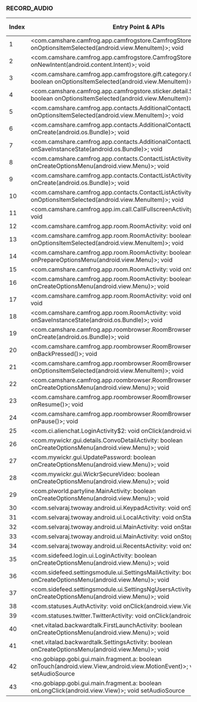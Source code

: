 ### RECORD_AUDIO
| Index | Entry Point & APIs | Screen shot | Resource id | Label |
| ------------- | ------------- | ------------- |-------------|-------------|
| 1 | <com.camshare.camfrog.app.camfrogstore.CamfrogStoreActivity: boolean onOptionsItemSelected(android.view.MenuItem)>; void <init> | ![](F:\COSMOS\output\py\Play_win8\Social\com.camshare.camfrog.android\com.camshare.camfrog.app.camfrogstore.CamfrogStoreActivity.png) |  |  |
| 2 | <com.camshare.camfrog.app.camfrogstore.CamfrogStoreActivity: void onNewIntent(android.content.Intent)>; void <init> | ![](F:\COSMOS\output\py\Play_win8\Social\com.camshare.camfrog.android\com.camshare.camfrog.app.camfrogstore.CamfrogStoreActivity.png) |  | |
| 3 | <com.camshare.camfrog.app.camfrogstore.gift.category.GiftCategoryActivity: boolean onOptionsItemSelected(android.view.MenuItem)>; void <init> | ![](F:\COSMOS\output\py\Play_win8\Social\com.camshare.camfrog.android\com.camshare.camfrog.app.camfrogstore.gift.category.GiftCategoryActivity.png) |  | F |
| 4 | <com.camshare.camfrog.app.camfrogstore.sticker.detail.StickerDetailActivity: boolean onOptionsItemSelected(android.view.MenuItem)>; void <init> | ![](F:\COSMOS\output\py\Play_win8\Social\com.camshare.camfrog.android\com.camshare.camfrog.app.camfrogstore.sticker.detail.StickerDetailActivity.png) |  | F |
| 5 | <com.camshare.camfrog.app.contacts.AdditionalContactListActivity: boolean onOptionsItemSelected(android.view.MenuItem)>; void <init> | ![](F:\COSMOS\output\py\Play_win8\Social\com.camshare.camfrog.android\com.camshare.camfrog.app.contacts.AdditionalContactListActivity.png) |  | F |
| 6 | <com.camshare.camfrog.app.contacts.AdditionalContactListActivity: void onCreate(android.os.Bundle)>; void <init> | ![](F:\COSMOS\output\py\Play_win8\Social\com.camshare.camfrog.android\com.camshare.camfrog.app.contacts.AdditionalContactListActivity.png) |  | F |
| 7 | <com.camshare.camfrog.app.contacts.AdditionalContactListActivity: void onSaveInstanceState(android.os.Bundle)>; void <init> | ![](F:\COSMOS\output\py\Play_win8\Social\com.camshare.camfrog.android\com.camshare.camfrog.app.contacts.AdditionalContactListActivity.png) |  |F  |
| 8 | <com.camshare.camfrog.app.contacts.ContactListActivity: boolean onCreateOptionsMenu(android.view.Menu)>; void <init> | ![](F:\COSMOS\output\py\Play_win8\Social\com.camshare.camfrog.android\com.camshare.camfrog.app.contacts.ContactListActivity.png) |  | D |
| 9 | <com.camshare.camfrog.app.contacts.ContactListActivity: void onCreate(android.os.Bundle)>; void <init> | ![](F:\COSMOS\output\py\Play_win8\Social\com.camshare.camfrog.android\com.camshare.camfrog.app.contacts.ContactListActivity.png) |  | D |
| 10 | <com.camshare.camfrog.app.contacts.ContactListActivity: boolean onOptionsItemSelected(android.view.MenuItem)>; void <init> | ![](F:\COSMOS\output\py\Play_win8\Social\com.camshare.camfrog.android\com.camshare.camfrog.app.contacts.ContactListActivity.png) |  | D |
| 11 | <com.camshare.camfrog.app.im.call.CallFullscreenActivity: void onStart()>; void <init> | ![](F:\COSMOS\output\py\Play_win8\Social\com.camshare.camfrog.android\com.camshare.camfrog.app.im.call.CallFullscreenActivity.png) |  | F |
| 12 | <com.camshare.camfrog.app.room.RoomActivity: void onPause()>; void <init> | ![](F:\COSMOS\output\py\Play_win8\Social\com.camshare.camfrog.android\com.camshare.camfrog.app.room.RoomActivity.png) |  | F |
| 13 | <com.camshare.camfrog.app.room.RoomActivity: boolean onOptionsItemSelected(android.view.MenuItem)>; void <init> | ![](F:\COSMOS\output\py\Play_win8\Social\com.camshare.camfrog.android\com.camshare.camfrog.app.room.RoomActivity.png) |  | F |
| 14 | <com.camshare.camfrog.app.room.RoomActivity: boolean onPrepareOptionsMenu(android.view.Menu)>; void <init> | ![](F:\COSMOS\output\py\Play_win8\Social\com.camshare.camfrog.android\com.camshare.camfrog.app.room.RoomActivity.png) |  | F |
| 15 | <com.camshare.camfrog.app.room.RoomActivity: void onStart()>; void <init> | ![](F:\COSMOS\output\py\Play_win8\Social\com.camshare.camfrog.android\com.camshare.camfrog.app.room.RoomActivity.png) |  | F |
| 16 | <com.camshare.camfrog.app.room.RoomActivity: boolean onCreateOptionsMenu(android.view.Menu)>; void <init> | ![](F:\COSMOS\output\py\Play_win8\Social\com.camshare.camfrog.android\com.camshare.camfrog.app.room.RoomActivity.png) |  | F |
| 17 | <com.camshare.camfrog.app.room.RoomActivity: void onBackPressed()>; void <init> | ![](F:\COSMOS\output\py\Play_win8\Social\com.camshare.camfrog.android\com.camshare.camfrog.app.room.RoomActivity.png) |  | F |
| 18 | <com.camshare.camfrog.app.room.RoomActivity: void onSaveInstanceState(android.os.Bundle)>; void <init> | ![](F:\COSMOS\output\py\Play_win8\Social\com.camshare.camfrog.android\com.camshare.camfrog.app.room.RoomActivity.png) |  | F |
| 19 | <com.camshare.camfrog.app.roombrowser.RoomBrowserActivity: void onCreate(android.os.Bundle)>; void <init> | ![](F:\COSMOS\output\py\Play_win8\Social\com.camshare.camfrog.android\com.camshare.camfrog.app.roombrowser.RoomBrowserActivity.png) |  | |
| 20 | <com.camshare.camfrog.app.roombrowser.RoomBrowserActivity: void onBackPressed()>; void <init> | ![](F:\COSMOS\output\py\Play_win8\Social\com.camshare.camfrog.android\com.camshare.camfrog.app.roombrowser.RoomBrowserActivity.png) |  | |
| 21 | <com.camshare.camfrog.app.roombrowser.RoomBrowserActivity: boolean onOptionsItemSelected(android.view.MenuItem)>; void <init> | ![](F:\COSMOS\output\py\Play_win8\Social\com.camshare.camfrog.android\com.camshare.camfrog.app.roombrowser.RoomBrowserActivity.png) |  | |
| 22 | <com.camshare.camfrog.app.roombrowser.RoomBrowserActivity: boolean onCreateOptionsMenu(android.view.Menu)>; void <init> | ![](F:\COSMOS\output\py\Play_win8\Social\com.camshare.camfrog.android\com.camshare.camfrog.app.roombrowser.RoomBrowserActivity.png) |  | |
| 23 | <com.camshare.camfrog.app.roombrowser.RoomBrowserActivity: void onResume()>; void <init> | ![](F:\COSMOS\output\py\Play_win8\Social\com.camshare.camfrog.android\com.camshare.camfrog.app.roombrowser.RoomBrowserActivity.png) |  | |
| 24 | <com.camshare.camfrog.app.roombrowser.RoomBrowserActivity: void onPause()>; void <init> | ![](F:\COSMOS\output\py\Play_win8\Social\com.camshare.camfrog.android\com.camshare.camfrog.app.roombrowser.RoomBrowserActivity.png) |  | |
| 25 | <com.ci.alienchat.LoginActivity$2: void onClick(android.view.View)>; void <init> | ![](F:\COSMOS\output\py\Play_win8\Social\com.ci.alienchat\com.ci.alienchat.LoginActivity.png) |  | T |
| 26 | <com.mywickr.gui.details.ConvoDetailActivity: boolean onCreateOptionsMenu(android.view.Menu)>; void <init> | ![](F:\COSMOS\output\py\Play_win8\Social\com.mywickr.wickr2\com.mywickr.gui.details.ConvoDetailActivity.png) |  | |
| 27 | <com.mywickr.gui.UpdatePassword: boolean onCreateOptionsMenu(android.view.Menu)>; void <init> | ![](F:\COSMOS\output\py\Play_win8\Social\com.mywickr.wickr2\com.mywickr.gui.UpdatePassword.png) |  | F |
| 28 | <com.mywickr.gui.WickrSecureVideo: boolean onCreateOptionsMenu(android.view.Menu)>; void <init> | ![](F:\COSMOS\output\py\Play_win8\Social\com.mywickr.wickr2\com.mywickr.gui.WickrSecureVideo.png) |  | |
| 29 | <com.plworld.partyline.MainActivity: boolean onCreateOptionsMenu(android.view.Menu)>; void <init> | ![](F:\COSMOS\output\py\Play_win8\Social\com.plworld.partyline\com.plworld.partyline.MainActivity.png) |  | |
| 30 | <com.selvaraj.twoway.android.ui.KeypadActivity: void onStart()>; void <init> | ![](F:\COSMOS\output\py\Play_win8\Social\com.selvaraj.twoway.android\com.selvaraj.twoway.android.ui.KeypadActivity.png) |  | F |
| 31 | <com.selvaraj.twoway.android.ui.LocalActivity: void onStart()>; void <init> | ![](F:\COSMOS\output\py\Play_win8\Social\com.selvaraj.twoway.android\com.selvaraj.twoway.android.ui.LocalActivity.png) |  | F |
| 32 | <com.selvaraj.twoway.android.ui.MainActivity: void onStart()>; void <init> | ![](F:\COSMOS\output\py\Play_win8\Social\com.selvaraj.twoway.android\com.selvaraj.twoway.android.ui.MainActivity.png) |  | T |
| 33 | <com.selvaraj.twoway.android.ui.MainActivity: void onStop()>; void <init> | ![](F:\COSMOS\output\py\Play_win8\Social\com.selvaraj.twoway.android\com.selvaraj.twoway.android.ui.MainActivity.png) |  | T |
| 34 | <com.selvaraj.twoway.android.ui.RecentsActivity: void onStart()>; void <init> | ![](F:\COSMOS\output\py\Play_win8\Social\com.selvaraj.twoway.android\com.selvaraj.twoway.android.ui.RecentsActivity.png) |  | |
| 35 | <com.sidefeed.login.ui.LoginActivity: boolean onCreateOptionsMenu(android.view.Menu)>; void <init> | ![](F:\COSMOS\output\py\Play_win8\Social\com.sidefeed.TCLive\com.sidefeed.login.ui.LoginActivity.png) |  | F |
| 36 | <com.sidefeed.settingsmodule.ui.SettingsMailActivity: boolean onCreateOptionsMenu(android.view.Menu)>; void <init> | ![](F:\COSMOS\output\py\Play_win8\Social\com.sidefeed.TCLive\com.sidefeed.settingsmodule.ui.SettingsMailActivity.png) |  | F |
| 37 | <com.sidefeed.settingsmodule.ui.SettingsNgUsersActivity: boolean onCreateOptionsMenu(android.view.Menu)>; void <init> | ![](F:\COSMOS\output\py\Play_win8\Social\com.sidefeed.TCLive\com.sidefeed.settingsmodule.ui.SettingsNgUsersActivity.png) |  | F |
| 38 | <com.statuses.AuthActivity: void onClick(android.view.View)>; void <init> | ![](F:\COSMOS\output\py\Play_win8\Social\com.statuses\com.statuses.AuthActivity.png) |  | F |
| 39 | <com.statuses.twitter.TwitterActivity: void onClick(android.view.View)>; void <init> | ![](F:\COSMOS\output\py\Play_win8\Social\com.statuses\com.statuses.twitter.TwitterActivity.png) |  | F |
| 40 | <net.vitalad.backwardtalk.FirstLaunchActivity: boolean onCreateOptionsMenu(android.view.Menu)>; void <init> | ![](F:\COSMOS\output\py\Play_win8\Social\net.vitalad.backwardtalk\net.vitalad.backwardtalk.FirstLaunchActivity.png) |  | T |
| 41 | <net.vitalad.backwardtalk.SettingsActivity: boolean onCreateOptionsMenu(android.view.Menu)>; void <init> | ![](F:\COSMOS\output\py\Play_win8\Social\net.vitalad.backwardtalk\net.vitalad.backwardtalk.SettingsActivity.png) |  | T |
| 42 | <no.gobiapp.gobi.gui.main.fragment.a: boolean onTouch(android.view.View,android.view.MotionEvent)>; void setAudioSource | ![](F:\COSMOS\output\py\Play_win8\Social\no.gobiapp.gobi\no.gobiapp.gobi.gui.main.activity.MainActivity.png) |  | |
| 43 | <no.gobiapp.gobi.gui.main.fragment.a: boolean onLongClick(android.view.View)>; void setAudioSource | ![](F:\COSMOS\output\py\Play_win8\Social\no.gobiapp.gobi\no.gobiapp.gobi.gui.main.activity.MainActivity.png) |  | |
